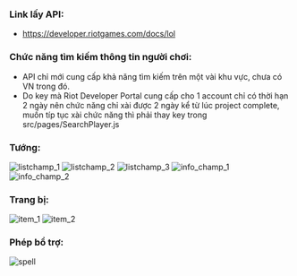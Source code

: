 ### Link lấy API: 
- https://developer.riotgames.com/docs/lol
### Chức năng tìm kiếm thông tin người chơi:
- API chỉ mới cung cấp khả năng tìm kiếm trên một vài khu vực, chưa có VN trong đó.
- Do key mà Riot Developer Portal cung cấp cho 1 account chỉ có thời hạn 2 ngày nên chức năng chỉ xài được 2 ngày kể từ lúc project complete, muốn típ tục xài chức năng thì phải thay key trong src/pages/SearchPlayer.js
### Tướng:
![listchamp_1](https://user-images.githubusercontent.com/82496203/186479391-9587580a-e5b8-4405-be7f-6caf6c1fc484.png)
![listchamp_2](https://user-images.githubusercontent.com/82496203/186479401-b190df54-af0c-4c1d-8fd5-2e6ceaa4cc03.png)
![listchamp_3](https://user-images.githubusercontent.com/82496203/186479415-10e17bab-f7a8-4cdd-9bd1-aed3e493b1a3.png)
![info_champ_1](https://user-images.githubusercontent.com/82496203/186479464-5f293a5f-4dca-4637-a906-f87f9ad9ed72.png)
![info_champ_2](https://user-images.githubusercontent.com/82496203/186479470-b2ec4602-5a69-4f2f-91ee-328b0956e633.png)
### Trang bị:
![item_1](https://user-images.githubusercontent.com/82496203/186479535-290382ea-7d37-40fe-ae57-fe2e7b7df680.png)
![item_2](https://user-images.githubusercontent.com/82496203/186479549-5a5f44e6-6e68-40d6-9e17-e1799be4a516.png)
### Phép bổ trợ:
![spell](https://user-images.githubusercontent.com/82496203/186479573-b0594ede-f2fd-44d0-be87-f67a59d8694a.png)
